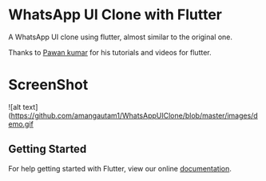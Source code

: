 # WhatsApp UI Clone with Flutter

A WhatsApp UI clone using flutter, almost similar to the original one. 

Thanks to <a href="https://github.com/iampawan">Pawan kumar</a> for his tutorials and videos for flutter. 

# ScreenShot
![alt text](https://github.com/amangautam1/WhatsAppUIClone/blob/master/images/demo.gif


## Getting Started

For help getting started with Flutter, view our online
[documentation](https://flutter.io/).
